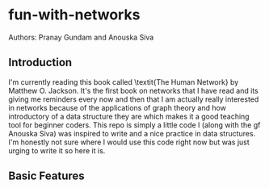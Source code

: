 # fun-with-networks

Authors: Pranay Gundam and Anouska Siva

## Introduction

I'm currently reading this book called \textit{The Human Network} by Matthew O. Jackson. It's the first book on networks that I have read and its giving me reminders every now and then that I am actually really interested in networks because of the applications of graph theory and how introductory of a data structure they are which makes it a good teaching tool for beginner coders. This repo is simply a little code I (along with the gf Anouska Siva) was inspired to write and a nice practice in data structures. I'm honestly not sure where I would use this code right now but was just urging to write it so here it is.

## Basic Features
